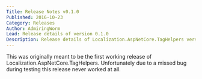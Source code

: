 ```yaml
---
Title: Release Notes v0.1.0
Published: 2016-10-23
Category: Releases
Author: AdmiringWorm
Lead: Release details of version 0.1.0
Description: Release details of Localization.AspNetCore.TagHelpers version 0.1.0
---
```


This was originally meant to be the first working release of Localization.AspNetCore.TagHelpers.
Unfortunately due to a missed bug during testing this release never worked at all.

